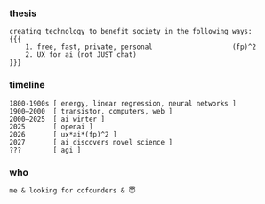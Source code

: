 ### thesis
``` thesis
creating technology to benefit society in the following ways:
{​{​{  
    1. free, fast, private, personal                    (fp)^2
    2. UX for ai (not JUST chat)
}}}
```

### timeline
``` TIMELINE
1800-1900s [ energy, linear regression, neural networks ]
1900–2000  [ transistor, computers, web ]
2000–2025  [ ai winter ]
2025       [ openai ]
2026       [ ux*ai*(fp)^2 ]
2027       [ ai discovers novel science ]
???        [ agi ]
```


### who
```WHO
me & looking for cofounders & 😇
```
